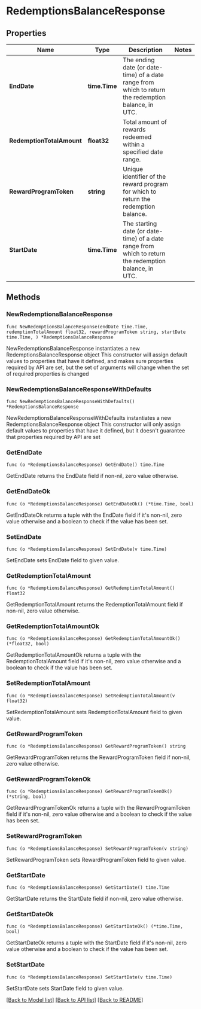 # RedemptionsBalanceResponse

## Properties

Name | Type | Description | Notes
------------ | ------------- | ------------- | -------------
**EndDate** | **time.Time** | The ending date (or date-time) of a date range from which to return the redemption balance, in UTC. | 
**RedemptionTotalAmount** | **float32** | Total amount of rewards redeemed within a specified date range. | 
**RewardProgramToken** | **string** | Unique identifier of the reward program for which to return the redemption balance. | 
**StartDate** | **time.Time** | The starting date (or date-time) of a date range from which to return the redemption balance, in UTC. | 

## Methods

### NewRedemptionsBalanceResponse

`func NewRedemptionsBalanceResponse(endDate time.Time, redemptionTotalAmount float32, rewardProgramToken string, startDate time.Time, ) *RedemptionsBalanceResponse`

NewRedemptionsBalanceResponse instantiates a new RedemptionsBalanceResponse object
This constructor will assign default values to properties that have it defined,
and makes sure properties required by API are set, but the set of arguments
will change when the set of required properties is changed

### NewRedemptionsBalanceResponseWithDefaults

`func NewRedemptionsBalanceResponseWithDefaults() *RedemptionsBalanceResponse`

NewRedemptionsBalanceResponseWithDefaults instantiates a new RedemptionsBalanceResponse object
This constructor will only assign default values to properties that have it defined,
but it doesn't guarantee that properties required by API are set

### GetEndDate

`func (o *RedemptionsBalanceResponse) GetEndDate() time.Time`

GetEndDate returns the EndDate field if non-nil, zero value otherwise.

### GetEndDateOk

`func (o *RedemptionsBalanceResponse) GetEndDateOk() (*time.Time, bool)`

GetEndDateOk returns a tuple with the EndDate field if it's non-nil, zero value otherwise
and a boolean to check if the value has been set.

### SetEndDate

`func (o *RedemptionsBalanceResponse) SetEndDate(v time.Time)`

SetEndDate sets EndDate field to given value.


### GetRedemptionTotalAmount

`func (o *RedemptionsBalanceResponse) GetRedemptionTotalAmount() float32`

GetRedemptionTotalAmount returns the RedemptionTotalAmount field if non-nil, zero value otherwise.

### GetRedemptionTotalAmountOk

`func (o *RedemptionsBalanceResponse) GetRedemptionTotalAmountOk() (*float32, bool)`

GetRedemptionTotalAmountOk returns a tuple with the RedemptionTotalAmount field if it's non-nil, zero value otherwise
and a boolean to check if the value has been set.

### SetRedemptionTotalAmount

`func (o *RedemptionsBalanceResponse) SetRedemptionTotalAmount(v float32)`

SetRedemptionTotalAmount sets RedemptionTotalAmount field to given value.


### GetRewardProgramToken

`func (o *RedemptionsBalanceResponse) GetRewardProgramToken() string`

GetRewardProgramToken returns the RewardProgramToken field if non-nil, zero value otherwise.

### GetRewardProgramTokenOk

`func (o *RedemptionsBalanceResponse) GetRewardProgramTokenOk() (*string, bool)`

GetRewardProgramTokenOk returns a tuple with the RewardProgramToken field if it's non-nil, zero value otherwise
and a boolean to check if the value has been set.

### SetRewardProgramToken

`func (o *RedemptionsBalanceResponse) SetRewardProgramToken(v string)`

SetRewardProgramToken sets RewardProgramToken field to given value.


### GetStartDate

`func (o *RedemptionsBalanceResponse) GetStartDate() time.Time`

GetStartDate returns the StartDate field if non-nil, zero value otherwise.

### GetStartDateOk

`func (o *RedemptionsBalanceResponse) GetStartDateOk() (*time.Time, bool)`

GetStartDateOk returns a tuple with the StartDate field if it's non-nil, zero value otherwise
and a boolean to check if the value has been set.

### SetStartDate

`func (o *RedemptionsBalanceResponse) SetStartDate(v time.Time)`

SetStartDate sets StartDate field to given value.



[[Back to Model list]](../README.md#documentation-for-models) [[Back to API list]](../README.md#documentation-for-api-endpoints) [[Back to README]](../README.md)


